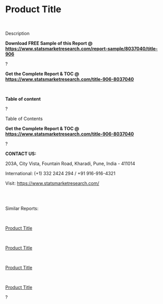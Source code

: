 <h1>Product Title</h1><br/><p>Description</p>
 
 
 
 <div><b>Download FREE Sample of this Report @ <a href="https://www.statsmarketresearch.com/download-free-sample/8037040/title-906">https://www.statsmarketresearch.com/report-sample/8037040/title-906</a></b></div>
 
 
 
 <p>? </p>
 
 
 
 <div><b>Get the Complete Report & TOC @ <a href="https://www.statsmarketresearch.com/title-906-8037040">https://www.statsmarketresearch.com/title-906-8037040</a></b></div>
 
 
 
 <p><br />
 
 <b>Table of content</b></p>
 
 
 
 <p>? </p>
 
 
 
 <p>Table of Contents</p>
 
 
 
 <div><b>Get the Complete Report & TOC @ <a href="https://www.statsmarketresearch.com/title-906-8037040">https://www.statsmarketresearch.com/title-906-8037040</a></b></div>
 
 
 
 <p>? </p>
 
 
 
 <p><b>CONTACT US:</b><br />
 
 203A, City Vista, Fountain Road, Kharadi, Pune, India - 411014<br />
 
 International: (+1) 332 2424 294 / +91 916-916-4321<br />
 
 Visit: <a href="https://www.statsmarketresearch.com/">https://www.statsmarketresearch.com/</a><br />
 
 <br />
 
 <br />
 
 Similar Reports:<br />
 
 <br />
 
 <a href="https://www.statsmarketresearch.com/title-642-8039402">Product Title</a><br />
 
 <br />
 
 <a href="https://www.statsmarketresearch.com/title-83-8039251">Product Title</a><br />
 
 <br />
 
 <a href="https://www.statsmarketresearch.com/title-343-8038849">Product Title</a><br />
 
 <br />
 
 <a href="https://www.statsmarketresearch.com/title-296-8039050">Product Title</a><br />
 
 ? </p>